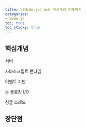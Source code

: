 ```yaml
---
title: \[Node.js] 노드 핵심개념 이해하기
categories:
- Node.js
toc: true
toc_sticky: true
---
```


## 핵심개념

서버

자바스크립트 런타임

이벤트 기반

논 블로킹 I/O

싱글 스레드


## 장단점